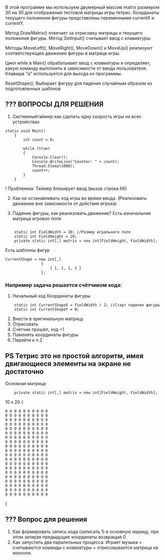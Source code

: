 В этой программе мы используем двумерный массив matrix размером 30 на 30 для отображения тестовой матрицы игры тетрис. Координаты текущего положения фигуры представлены переменными currentX и currentY.

Метод DrawMatrix() отвечает за отрисовку матрицы и текущего положения фигуры. Метод GetInput() считывает ввод с клавиатуры.

Методы MoveLeft(), MoveRight(), MoveDown() и MoveUp() реализуют соответствующее движение фигуры в матрице игры.

Цикл while в Main() обрабатывает ввод с клавиатуры и определяет, какую команду выполнить в зависимости от ввода пользователя. Клавиша "q" используется для выхода из программы.

ResetShape(); Выбирает фигуру для падения случайным образом из подготовленных шаблнов

## ??? ВОПРОСЫ ДЛЯ РЕШЕНИЯ
1. Системныйтаймер как сделать одну скорость игры на всех устройствах
```
static void Main()
    {
        int count = 0;

        while (true)
        {
            Console.Clear();
            Console.WriteLine("Counter: " + count);
            Thread.Sleep(1000);
            count++;
        }
    }
```
! Проблемма: Таймер блокирует ввод (вызов строка 66)

2. Как не останавливать ход игры во время ввода. (Реализовать движение вне зависимости от действия игрока)

3. Падение фигуры, как реализовать движение?
Есть изначальная матрица игровоо поля
~~~

    static int FieldWidth = 10; //Размер игрального поля
    static int FieldHeight = 20;
    private static int[,] matrix = new int[FieldHeight, FieldWidth];
~~~

Есть шаблоны фигур

~~~
CurrentShape = new int[,]
                {
                    { 1, 1, 1, 1 }
                };
~~~

### Например задача решается счётчиком хода:
1. Начальный ход Координаты фигуры
~~~
    static int CurrentShapeX = FieldWidth / 2; //Старт падения фигуры
    static int CurrentShapeY = 0;
~~~
2. Внести в оригинальную матрицу
3. Отрисовать
4. Счётчик прошёл, ход +1
5. Поменять координаты фигуры
6. Перейти к п.2


## PS Тетрис это не простой алгоритм, имея двигающиеся элементы на экране не достаточно 

Основная матрица
```
    private static int[,] matrix = new int[FieldHeight, FieldWidth];
```

10 x 20
{
    
    0 0 0 0 0 0 0 0 0 0 
    0 0 0 0 0 0 0 0 0 0 
    0 0 0 0 0 0 0 0 0 0
    0 0 0 0 0 0 0 0 0 0 
    0 0 0 0 0 0 0 0 0 0 
    0 0 0 0 0 0 0 0 0 0 
    0 0 0 0 0 0 0 0 0 0 
    0 0 0 0 0 0 0 0 0 0 
    0 0 0 0 0 0 0 0 0 0 
    0 0 0 0 0 0 0 0 0 0 
    0 0 0 0 0 0 0 0 0 0 
    0 0 0 0 0 0 0 0 0 0 
    0 0 0 0 0 0 0 0 0 0 
    0 0 0 0 0 0 0 0 0 0 
    0 0 0 0 0 0 0 0 0 0 
    0 0 0 0 0 0 0 0 0 0 
    0 0 0 0 0 0 0 0 0 0 
    0 0 0 0 0 0 0 0 0 0 
    0 0 0 0 0 0 0 0 0 0 
    0 0 0 0 0 0 0 0 0 0 
}

## ??? Вопрос для решения
1. Как формировать запись хода (записать 1) в основную марицу, при этом затирая предыдущие координаты возвращая 0.
2. Как запустить два паралельных процесса: Играет музыка + считываются команды с клавиатуры + отрисовывается матрица на консоли.